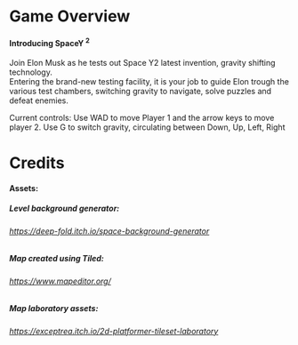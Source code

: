 # Game Overview 

#### Introducing SpaceY <sup>2</sup>  
Join Elon Musk as he tests out Space Y2 latest invention, gravity shifting technology.  
Entering the brand-new testing facility, it is your job to guide Elon trough the various test chambers, switching gravity to navigate, solve puzzles and defeat enemies. 

Current controls: Use WAD to move Player 1 and the arrow keys to move player 2.
Use G to switch gravity, circulating between Down, Up, Left, Right 



# Credits

#### Assets:
##### Level background generator:
###### *https://deep-fold.itch.io/space-background-generator*

##### Map created using Tiled:
###### *https://www.mapeditor.org/*

##### Map laboratory assets:
###### *https://exceptrea.itch.io/2d-platformer-tileset-laboratory*

